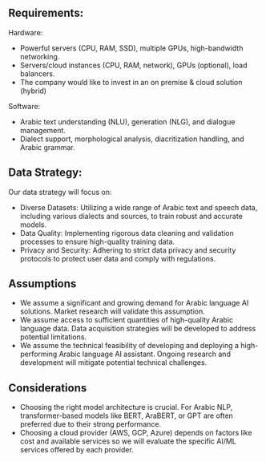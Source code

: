 ## Requirements: 
Hardware:
- Powerful servers (CPU, RAM, SSD), multiple GPUs, high-bandwidth networking.
- Servers/cloud instances (CPU, RAM, network), GPUs (optional), load balancers.
- The company would like to invest in an on premise & cloud solution (hybrid)

Software: 
- Arabic text understanding (NLU), generation (NLG), and dialogue management.
- Dialect support, morphological analysis, diacritization handling, and Arabic grammar.


## Data Strategy:  

Our data strategy will focus on:
- Diverse Datasets: Utilizing a wide range of Arabic text and speech data, including various dialects and sources, to train robust and accurate models.
- Data Quality: Implementing rigorous data cleaning and validation processes to ensure high-quality training data.
- Privacy and Security: Adhering to strict data privacy and security protocols to protect user data and comply with regulations.


## Assumptions

- We assume a significant and growing demand for Arabic language AI solutions. Market research will validate this assumption.
- We assume access to sufficient quantities of high-quality Arabic language data. Data acquisition strategies will be developed to address potential limitations.
- We assume the technical feasibility of developing and deploying a high-performing Arabic language AI assistant. Ongoing research and development will mitigate potential technical challenges.

## Considerations 

- Choosing the right model architecture is crucial. For Arabic NLP, transformer-based models like BERT, AraBERT, or GPT are often preferred due to their strong performance.
- Choosing a cloud provider (AWS, GCP, Azure) depends on factors like cost and available services so we will evaluate the specific AI/ML services offered by each provider.